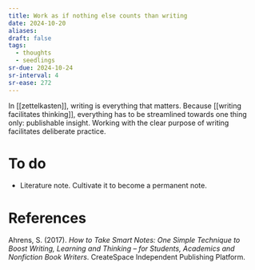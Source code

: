 ```yaml
---
title: Work as if nothing else counts than writing
date: 2024-10-20
aliases: 
draft: false
tags:
  - thoughts
  - seedlings
sr-due: 2024-10-24
sr-interval: 4
sr-ease: 272
---
```

In [[zettelkasten]], writing is everything that matters. Because [[writing facilitates thinking]], everything has to be streamlined towards one thing only: publishable insight. Working with the clear purpose of writing facilitates deliberate practice.

# To do

- Literature note. Cultivate it to become a permanent note.

# References

Ahrens, S. (2017). *How to Take Smart Notes: One Simple Technique to Boost Writing, Learning and Thinking – for Students, Academics and Nonfiction Book Writers*. CreateSpace Independent Publishing Platform.

